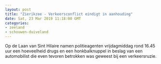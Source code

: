 ```yaml
---
layout: post
title: "Zierikzee - Verkeersconflict eindigt in aanhouding"
date: Sat, 23 Mar 2019 11:18:00 GMT
categories: 
- zeeland 
- schouwen-duiveland 
---
```


Op de Laan van Sint Hilaire namen politieagenten vrijdagmiddag rond 16.45 uur een hoeveelheid drugs en een honkbalknuppel in beslag van een automobilist die even tevoren betrokken was geweest bij een verkeersruzie.
